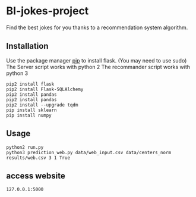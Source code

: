 # BI-jokes-project

Find the best jokes for you thanks to a recommendation system algorithm.

## Installation

Use the package manager [pip](https://pip.pypa.io/en/stable/) to install flask.
(You may need to use sudo)
The Server script works with python 2 
The recommander script works with python 3
```
pip2 install flask
pip2 install Flask-SQLAlchemy
pip2 install pandas 
pip2 install pandas
pip2 install --upgrade tqdm
pip install sklearn
pip install numpy
```

## Usage

```
python2 run.py
python3 prediction_web.py data/web_input.csv data/centers_norm results/web.csv 3 1 True
```

## access website 
```
127.0.0.1:5000
```
